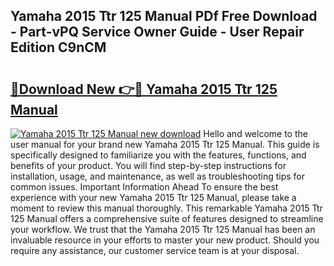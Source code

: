 ## Yamaha 2015 Ttr 125 Manual PDf Free Download - Part-vPQ Service Owner Guide - User Repair Edition C9nCM

# <h2><a href="http://bc62080.oget.top/?id=Yamaha+2015+Ttr+125+Manual">🔗Download New 👉🔴 Yamaha 2015 Ttr 125 Manual</a></h2>

[![Yamaha 2015 Ttr 125 Manual new download](https://i.imgur.com/5g1atiW.png)](http://bc62080.oget.top/?id=Yamaha+2015+Ttr+125+Manual)
Hello and welcome to the user manual for your brand new Yamaha 2015 Ttr 125 Manual. This guide is specifically designed to familiarize you with the features, functions, and benefits of your product. You will find step-by-step instructions for installation, usage, and maintenance, as well as troubleshooting tips for common issues. Important Information Ahead To ensure the best experience with your new Yamaha 2015 Ttr 125 Manual, please take a moment to review this manual thoroughly. This remarkable Yamaha 2015 Ttr 125 Manual offers a comprehensive suite of features designed to streamline your workflow. We trust that the Yamaha 2015 Ttr 125 Manual has been an invaluable resource in your efforts to master your new product. Should you require any assistance, our customer service team is at your disposal.
